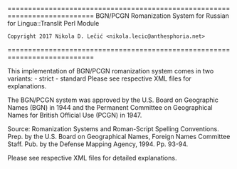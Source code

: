 
  ===========================================================================
    BGN/PCGN Romanization System for Russian
    for Lingua::Translit Perl Module

    Copyright 2017 Nikola D. Lečić <nikola.lecic@anthesphoria.net>
  ===========================================================================

  This implementation of BGN/PCGN romanization system comes in two
  variants:
    - strict
    - standard
  Please see respective XML files for explanations.

  The BGN/PCGN system was approved by the U.S. Board on Geographic Names
  (BGN) in 1944 and the Permanent Committee on Geographical Names for
  British Official Use (PCGN) in 1947.

  Source:
    Romanization Systems and Roman-Script Spelling Conventions. Prep.
    by the U.S. Board on Geographical Names, Foreign Names Committee Staff.
    Pub. by the Defense Mapping Agency, 1994. Pp. 93-94.

  Please see respective XML files for detailed explanations.
